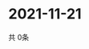 # 2021-11-21
  共 0条

  <!-- BEGIN -->
  <!-- 最后更新时间Sun Nov 21 2021 23:02:57 GMT+0000 (Coordinated Universal Time) -->
  
  <!-- END -->
  
  